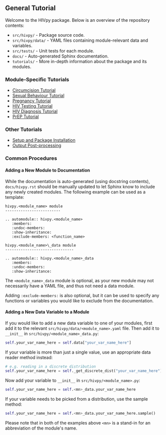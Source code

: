 ## General Tutorial

Welcome to the HIVpy package. Below is an overview of the repository contents:

- `src/hivpy/` - Package source code.
- `src/hivpy/data/` - YAML files containing module-relevant data and variables.
- `src/tests/` - Unit tests for each module.
- `docs/` - Auto-generated Sphinx documentation.
- `tutorials/` - More in-depth information about the package and its modules.

### Module-Specific Tutorials

- [Circumcision Tutorial](circumcision.md)
- [Sexual Behaviour Tutorial](sexual_behaviour.md)
- [Pregnancy Tutorial](pregnancy.md)
- [HIV Testing Tutorial](hiv_testing.md)
- [HIV Diagnosis Tutorial](hiv_diagnosis.md)
- [PrEP Tutorial](prep.md)

### Other Tutorials

- [Setup and Package Installation](setup.md)
- [Output Post-processing](post_processing.md)

### Common Procedures

#### Adding a New Module to Documentation

While the documentation is auto-generated (using docstring contents), `docs/hivpy.rst` should be manually updated to let Sphinx know to include any newly created modules. The following example can be used as a template:
```
hivpy.<module_name> module
-------------------------

.. automodule:: hivpy.<module_name>
   :members:
   :undoc-members:
   :show-inheritance:
   :exclude-members: <function_name>

hivpy.<module_name>\_data module
-------------------------------

.. automodule:: hivpy.<module_name>_data
   :members:
   :undoc-members:
   :show-inheritance:
```
The `<module_name>_data` module is optional, as your new module may not necessarily have a YAML file, and thus not need a data module.

Adding `:exclude-members:` is also optional, but it can be used to specify any functions or variables you would like to exclude from the documentation.

#### Adding a New Data Variable to a Module

If you would like to add a new data variable to one of your modules, first add it to the relevant `src/hivpy/data/<module_name>.yaml` file. Then add it to `__init__` in `src/hivpy/<module_name>_data.py`:
```python
self.your_var_name_here = self.data["your_var_name_here"]
```
If your variable is more than just a single value, use an appropriate data reader method instead:
```python
# e.g. reading in a discrete distribution
self.your_var_name_here = self._get_discrete_dist("your_var_name_here")
```
Now add your variable to `__init__` in `src/hivpy/<module_name>.py`:
```python
self.your_var_name_here = self.<mn>_data.your_var_name_here
```
If your variable needs to be picked from a distribution, use the sample method:
```python
self.your_var_name_here = self.<mn>_data.your_var_name_here.sample()
```
Please note that in both of the examples above `<mn>` is a stand-in for an abbreviation of the module's name.
